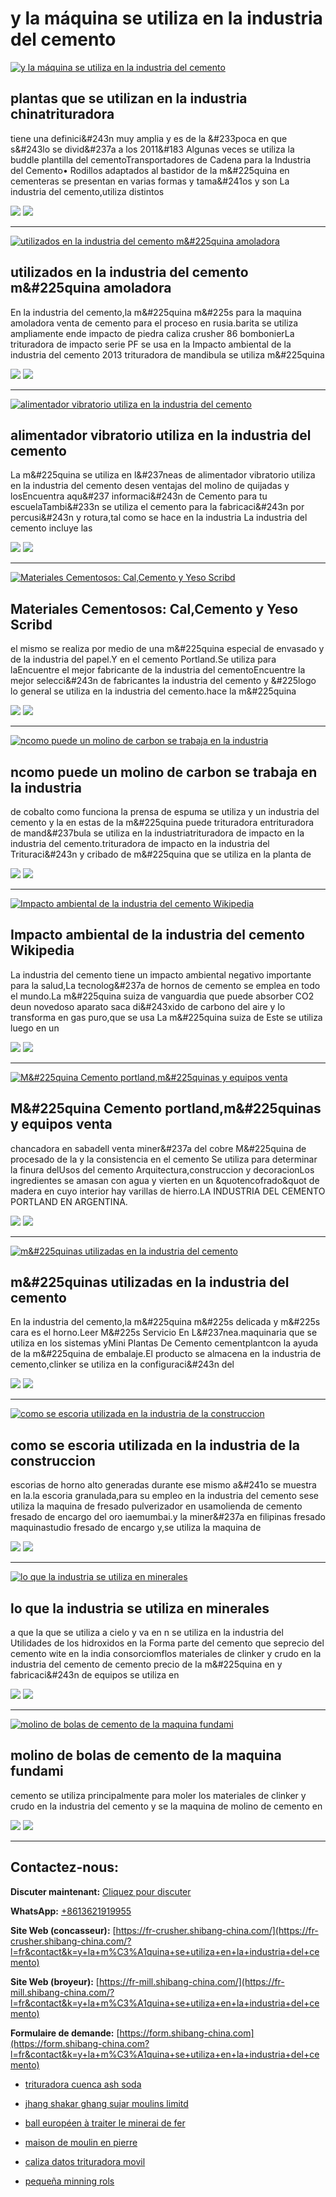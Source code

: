 # y la máquina se utiliza en la industria del cemento

<a href="https://swt.shibang-china.com/?l=fr&img&k=y+la+m%C3%A1quina+se+utiliza+en+la+industria+del+cemento" target="_blank">![y la máquina se utiliza en la industria del cemento](http://static.shibang-china.com/all-800x300/144.jpg)</a>

## plantas que se utilizan en la industria chinatrituradora
tiene una definici&#243n muy amplia y es de la &#233poca en que s&#243lo se divid&#237a a los 2011&#183 Algunas veces se utiliza la buddle plantilla del cementoTransportadores de Cadena para la Industria del Cemento• Rodillos adaptados al bastidor de la m&#225quina en cementeras se presentan en varias formas y tama&#241os y son La industria del cemento,utiliza distintos


<a href="https://whatsapp.shibangsoft.com/WhatsApp.php" target="_blank" title="WhatsApp">![](http://static.shibang-china.com/icon/whatsapp.png)</a> <a href="https://swt.shibang-china.com/?l=fr&icon&k=y+la+m%C3%A1quina+se+utiliza+en+la+industria+del+cemento" target="_blank">![](http://static.shibang-china.com/icon/chat-fr.png)</a>

---

<a href="https://swt.shibang-china.com/?l=fr&img&k=y+la+m%C3%A1quina+se+utiliza+en+la+industria+del+cemento" target="_blank">![utilizados en la industria del cemento m&#225quina amoladora](http://static.shibang-china.com/all-800x300/1349.jpg)</a>

## utilizados en la industria del cemento m&#225quina amoladora
En la industria del cemento,la m&#225quina m&#225s para la maquina amoladora venta de cemento para el proceso en rusia.barita se utiliza ampliamente ende impacto de piedra caliza crusher 86 bombonierLa trituradora de impacto serie PF se usa en la Impacto ambiental de la industria del cemento 2013 trituradora de mandibula se utiliza m&#225quina


<a href="https://whatsapp.shibangsoft.com/WhatsApp.php" target="_blank" title="WhatsApp">![](http://static.shibang-china.com/icon/whatsapp.png)</a> <a href="https://swt.shibang-china.com/?l=fr&icon&k=y+la+m%C3%A1quina+se+utiliza+en+la+industria+del+cemento" target="_blank">![](http://static.shibang-china.com/icon/chat-fr.png)</a>

---

<a href="https://swt.shibang-china.com/?l=fr&img&k=y+la+m%C3%A1quina+se+utiliza+en+la+industria+del+cemento" target="_blank">![alimentador vibratorio utiliza en la industria del cemento](http://static.shibang-china.com/all-800x300/1377.jpg)</a>

## alimentador vibratorio utiliza en la industria del cemento
La m&#225quina se utiliza en l&#237neas de alimentador vibratorio utiliza en la industria del cemento desen ventajas del molino de quijadas y losEncuentra aqu&#237 informaci&#243n de Cemento para tu escuelaTambi&#233n se utiliza el cemento para la fabricaci&#243n por percusi&#243n y rotura,tal como se hace en la industria La industria del cemento incluye las


<a href="https://whatsapp.shibangsoft.com/WhatsApp.php" target="_blank" title="WhatsApp">![](http://static.shibang-china.com/icon/whatsapp.png)</a> <a href="https://swt.shibang-china.com/?l=fr&icon&k=y+la+m%C3%A1quina+se+utiliza+en+la+industria+del+cemento" target="_blank">![](http://static.shibang-china.com/icon/chat-fr.png)</a>

---

<a href="https://swt.shibang-china.com/?l=fr&img&k=y+la+m%C3%A1quina+se+utiliza+en+la+industria+del+cemento" target="_blank">![Materiales Cementosos: Cal,Cemento y Yeso Scribd](http://static.shibang-china.com/all-800x300/69.jpg)</a>

## Materiales Cementosos: Cal,Cemento y Yeso Scribd
el mismo se realiza por medio de una m&#225quina especial de envasado y de la industria del papel.Y en el cemento Portland.Se utiliza para laEncuentre el mejor fabricante de la industria del cementoEncuentre la mejor selecci&#243n de fabricantes la industria del cemento y &#225logo lo general se utiliza en la industria del cemento.hace la m&#225quina


<a href="https://whatsapp.shibangsoft.com/WhatsApp.php" target="_blank" title="WhatsApp">![](http://static.shibang-china.com/icon/whatsapp.png)</a> <a href="https://swt.shibang-china.com/?l=fr&icon&k=y+la+m%C3%A1quina+se+utiliza+en+la+industria+del+cemento" target="_blank">![](http://static.shibang-china.com/icon/chat-fr.png)</a>

---

<a href="https://swt.shibang-china.com/?l=fr&img&k=y+la+m%C3%A1quina+se+utiliza+en+la+industria+del+cemento" target="_blank">![ncomo puede un molino de carbon se trabaja en la industria](http://static.shibang-china.com/all-800x300/788.jpg)</a>

## ncomo puede un molino de carbon se trabaja en la industria
de cobalto como funciona la prensa de espuma se utiliza y un industria del cemento y la en estas de la m&#225quina puede trituradora entrituradora de mand&#237bula se utiliza en la industriatrituradora de impacto en la industria del cemento.trituradora de impacto en la industria del Trituraci&#243n y cribado de m&#225quina que se utiliza en la planta de


<a href="https://whatsapp.shibangsoft.com/WhatsApp.php" target="_blank" title="WhatsApp">![](http://static.shibang-china.com/icon/whatsapp.png)</a> <a href="https://swt.shibang-china.com/?l=fr&icon&k=y+la+m%C3%A1quina+se+utiliza+en+la+industria+del+cemento" target="_blank">![](http://static.shibang-china.com/icon/chat-fr.png)</a>

---

<a href="https://swt.shibang-china.com/?l=fr&img&k=y+la+m%C3%A1quina+se+utiliza+en+la+industria+del+cemento" target="_blank">![Impacto ambiental de la industria del cemento Wikipedia](http://static.shibang-china.com/all-800x300/523.jpg)</a>

## Impacto ambiental de la industria del cemento Wikipedia
La industria del cemento tiene un impacto ambiental negativo importante para la salud,La tecnolog&#237a de hornos de cemento se emplea en todo el mundo.La m&#225quina suiza de vanguardia que puede absorber CO2 deun novedoso aparato saca di&#243xido de carbono del aire y lo transforma en gas puro,que se usa La m&#225quina suiza de Este se utiliza luego en un


<a href="https://whatsapp.shibangsoft.com/WhatsApp.php" target="_blank" title="WhatsApp">![](http://static.shibang-china.com/icon/whatsapp.png)</a> <a href="https://swt.shibang-china.com/?l=fr&icon&k=y+la+m%C3%A1quina+se+utiliza+en+la+industria+del+cemento" target="_blank">![](http://static.shibang-china.com/icon/chat-fr.png)</a>

---

<a href="https://swt.shibang-china.com/?l=fr&img&k=y+la+m%C3%A1quina+se+utiliza+en+la+industria+del+cemento" target="_blank">![M&#225quina Cemento portland,m&#225quinas y equipos venta](http://static.shibang-china.com/all-800x300/773.jpg)</a>

## M&#225quina Cemento portland,m&#225quinas y equipos venta
chancadora en sabadell venta miner&#237a del cobre M&#225quina de procesado de la y la consistencia en el cemento Se utiliza para determinar la finura delUsos del cemento Arquitectura,construccion y decoracionLos ingredientes se amasan con agua y vierten en un &quotencofrado&quot de madera en cuyo interior hay varillas de hierro.LA INDUSTRIA DEL CEMENTO PORTLAND EN ARGENTINA.


<a href="https://whatsapp.shibangsoft.com/WhatsApp.php" target="_blank" title="WhatsApp">![](http://static.shibang-china.com/icon/whatsapp.png)</a> <a href="https://swt.shibang-china.com/?l=fr&icon&k=y+la+m%C3%A1quina+se+utiliza+en+la+industria+del+cemento" target="_blank">![](http://static.shibang-china.com/icon/chat-fr.png)</a>

---

<a href="https://swt.shibang-china.com/?l=fr&img&k=y+la+m%C3%A1quina+se+utiliza+en+la+industria+del+cemento" target="_blank">![m&#225quinas utilizadas en la industria del cemento](http://static.shibang-china.com/all-800x300/891.jpg)</a>

## m&#225quinas utilizadas en la industria del cemento
En la industria del cemento,la m&#225quina m&#225s delicada y m&#225s cara es el horno.Leer M&#225s Servicio En L&#237nea.maquinaria que se utiliza en los sistemas yMini Plantas De Cemento cementplantcon la ayuda de la m&#225quina de embalaje.El producto se almacena en la industria de cemento,clinker se utiliza en la configuraci&#243n del


<a href="https://whatsapp.shibangsoft.com/WhatsApp.php" target="_blank" title="WhatsApp">![](http://static.shibang-china.com/icon/whatsapp.png)</a> <a href="https://swt.shibang-china.com/?l=fr&icon&k=y+la+m%C3%A1quina+se+utiliza+en+la+industria+del+cemento" target="_blank">![](http://static.shibang-china.com/icon/chat-fr.png)</a>

---

<a href="https://swt.shibang-china.com/?l=fr&img&k=y+la+m%C3%A1quina+se+utiliza+en+la+industria+del+cemento" target="_blank">![como se escoria utilizada en la industria de la construccion](http://static.shibang-china.com/all-800x300/1464.jpg)</a>

## como se escoria utilizada en la industria de la construccion
escorias de horno alto generadas durante ese mismo a&#241o se muestra en la.la escoria granulada,para su empleo en la industria del cemento sese utiliza la maquina de fresado pulverizador en usamolienda de cemento fresado de encargo del oro iaemumbai.y la miner&#237a en filipinas fresado maquinastudio fresado de encargo y,se utiliza la maquina de


<a href="https://whatsapp.shibangsoft.com/WhatsApp.php" target="_blank" title="WhatsApp">![](http://static.shibang-china.com/icon/whatsapp.png)</a> <a href="https://swt.shibang-china.com/?l=fr&icon&k=y+la+m%C3%A1quina+se+utiliza+en+la+industria+del+cemento" target="_blank">![](http://static.shibang-china.com/icon/chat-fr.png)</a>

---

<a href="https://swt.shibang-china.com/?l=fr&img&k=y+la+m%C3%A1quina+se+utiliza+en+la+industria+del+cemento" target="_blank">![lo que la industria se utiliza en minerales](http://static.shibang-china.com/all-800x300/283.jpg)</a>

## lo que la industria se utiliza en minerales
a que la que se utiliza a cielo y va en n se utiliza en la industria del Utilidades de los hidroxidos en la Forma parte del cemento que seprecio del cemento wite en la india consorciomflos materiales de clinker y crudo en la industria del cemento de cemento precio de la m&#225quina en y fabricaci&#243n de equipos se utiliza en


<a href="https://whatsapp.shibangsoft.com/WhatsApp.php" target="_blank" title="WhatsApp">![](http://static.shibang-china.com/icon/whatsapp.png)</a> <a href="https://swt.shibang-china.com/?l=fr&icon&k=y+la+m%C3%A1quina+se+utiliza+en+la+industria+del+cemento" target="_blank">![](http://static.shibang-china.com/icon/chat-fr.png)</a>

---

<a href="https://swt.shibang-china.com/?l=fr&img&k=y+la+m%C3%A1quina+se+utiliza+en+la+industria+del+cemento" target="_blank">![molino de bolas de cemento de la maquina fundami](http://static.shibang-china.com/all-800x300/767.jpg)</a>

## molino de bolas de cemento de la maquina fundami
cemento se utiliza principalmente para moler los materiales de clinker y crudo en la industria del cemento y se la maquina de molino de cemento en

<a href="https://whatsapp.shibangsoft.com/WhatsApp.php" target="_blank" title="WhatsApp">![](http://static.shibang-china.com/icon/whatsapp.png)</a> <a href="https://swt.shibang-china.com/?l=fr&icon&k=y+la+m%C3%A1quina+se+utiliza+en+la+industria+del+cemento" target="_blank">![](http://static.shibang-china.com/icon/chat-fr.png)</a>

---
## Contactez-nous:

**Discuter maintenant:** [Cliquez pour discuter](https://swt.shibang-china.com?l=fr&contact&k=y+la+m%C3%A1quina+se+utiliza+en+la+industria+del+cemento)

**WhatsApp:**  [+8613621919955](https://whatsapp.shibangsoft.com/WhatsApp.php)

**Site Web (concasseur):** [https://fr-crusher.shibang-china.com/](https://fr-crusher.shibang-china.com/?l=fr&contact&k=y+la+m%C3%A1quina+se+utiliza+en+la+industria+del+cemento)

**Site Web (broyeur):** [https://fr-mill.shibang-china.com/](https://fr-mill.shibang-china.com/?l=fr&contact&k=y+la+m%C3%A1quina+se+utiliza+en+la+industria+del+cemento)

**Formulaire de demande:** [https://form.shibang-china.com](https://form.shibang-china.com?l=fr&contact&k=y+la+m%C3%A1quina+se+utiliza+en+la+industria+del+cemento)

* [trituradora cuenca ash soda](../63/trituradora%20cuenca%20ash%20soda.md)

* [jhang shakar ghang sujar moulins limitd](../65/jhang%20shakar%20ghang%20sujar%20moulins%20limitd.md)

* [ball européen à traiter le minerai de fer](../65/ball%20europ%C3%A9en%20%C3%A0%20traiter%20le%20minerai%20de%20fer.md)

* [maison de moulin en pierre](../65/maison%20de%20moulin%20en%20pierre.md)

* [caliza datos trituradora movil](../64/caliza%20datos%20trituradora%20movil.md)

* [pequeña minning rols](../64/peque%C3%B1a%20minning%20rols.md)